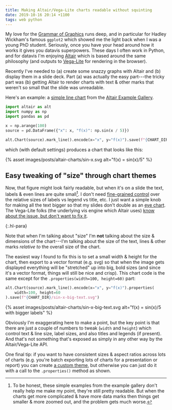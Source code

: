 ```yaml
---
title: Making Altair/Vega-Lite charts readable without squinting
date: 2019-10-16 20:14 +1100
tags: web python
---
```


My love for the [Grammar of
Graphics](https://www.amazon.com/Grammar-Graphics-Statistics-Computing/dp/0387245448)
runs deep, and in particular for Hadley Wickham's famous `ggplot2` which showed
me the light back when I was a young PhD student. Seriously, once you have your
head around how it works it gives you datavis superpowers. These days I often
work in Python, and for datavis I'm enjoying
[Altair](https://altair-viz.github.io/index.html) which is based around the same
philosophy (and outputs to [Vega-Lite](https://vega.github.io/vega-lite/) for
rendering in the browser).

Recently I've needed to (a) create some snazzy graphs with Altair and (b)
display them in a slide deck. Part (a) was actually the easy part---the tricky
part was (b) getting Altair to render charts with text & other marks that
weren't so small that the slide was unreadable.

Here's an example: a [simple line
chart](https://altair-viz.github.io/gallery/simple_line_chart.html) from the
[Altair Example Gallery](https://altair-viz.github.io/gallery/index.html).

``` python
import altair as alt
import numpy as np
import pandas as pd

x = np.arange(100)
source = pd.DataFrame({"x": x, "f(x)": np.sin(x / 5)})

alt.Chart(source).mark_line().encode(x="x", y="f(x)").save(f"{CHART_DIR}/sin-x.svg")
```

which (with default settings) produces a chart that looks like this:

{% asset images/posts/altair-charts/sin-x.svg alt="f(x) = sin(x)/5" %}

## Easy tweaking of "size" through chart themes

Now, that figure might look fairly readable, but when it's on a slide the text,
labels & even lines are quite small[^examples]. I don't need [fine-grained
control](https://github.com/vega/vega-lite/issues/1714) over the relative sizes
of labels vs legend vs title, etc. I just want a simple knob for making all the
text bigger so that my slides don't double as an [eye
chart](https://en.wikipedia.org/wiki/Eye_chart). The Vega-Lite folks (the
underlying vis engine which Altair uses) [know about the issue, but don't want
to fix it](https://github.com/vega/vega-parser/issues/18).

{:.hl-para}

Note that when I'm talking about "size" I'm **not** talking about the size &
dimensions of the chart---I'm talking about the size of the text, lines & other
marks _relative to_ the overall size of the chart.

The easiest way I found to fix this is to set a small width & height for the
chart, then export to a vector format (e.g. svg) so that when the image gets
displayed everything will be "stretched" up into big, bold sizes (and since it's
a vector format, things will still be nice and crisp). This chart code is the
same except for the `.properties(width=100, height=60)` part:

``` python
alt.Chart(source).mark_line().encode(x="x", y="f(x)").properties(
    width=100, height=60
).save(f"{CHART_DIR}/sin-x-big-text.svg")
```

{% asset images/posts/altair-charts/sin-x-big-text.svg alt="f(x) = sin(x)/5 with bigger labels" %}

Obviously I'm exaggerating here to make a point, but the key point is that there
are just a couple of numbers to tweak (`width` and `height`) which control text
& line size, label sizes, and also titles and legends (if present). And that's
not something that's exposed as simply in any other way by the Altair/Vega-Lite
API.

One final tip: if you want to have consistent sizes & aspect ratios across lots
of charts (e.g. you're batch exporting lots of charts for a presentation or
report) you can create [a custom
theme](https://altair-viz.github.io/user_guide/configuration.html#defining-a-custom-theme),
but otherwise you can just do it with a call to the `.properties()` method as
shown.

[^examples]:
    To be honest, these simple examples from the example gallery don't really
    help me make my point, they're still pretty readable. But when the charts
    get more complicated & have more data marks then things get smaller & more
    zoomed out, and the problem gets much worse.
